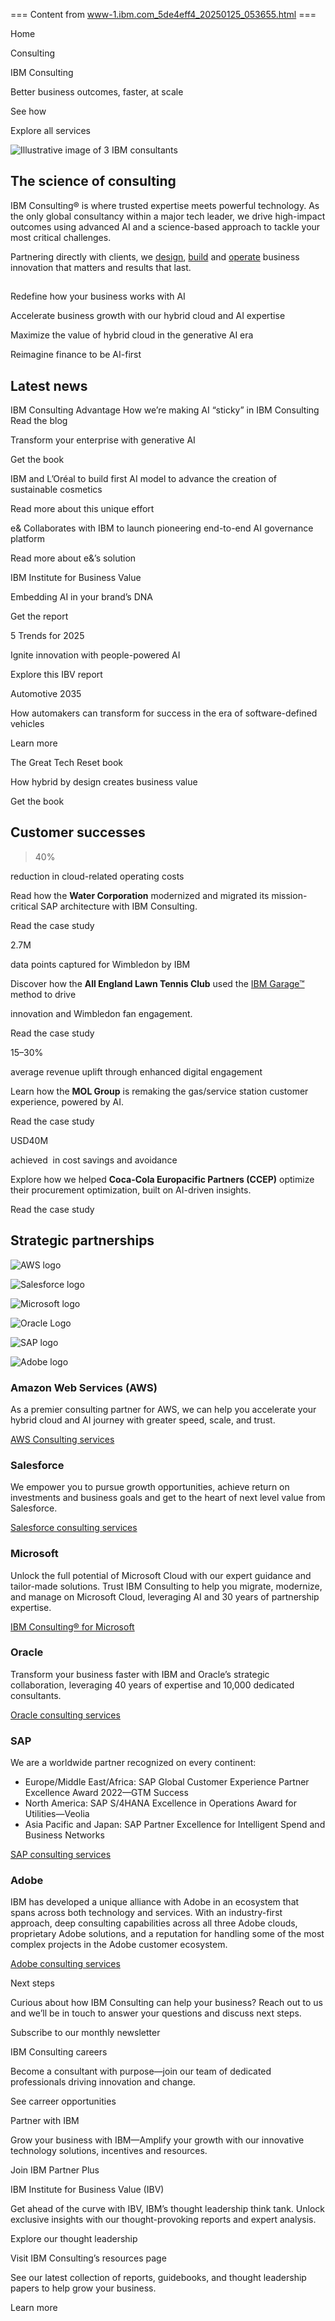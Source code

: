=== Content from www-1.ibm.com_5de4eff4_20250125_053655.html ===


Home

Consulting

IBM Consulting

Better business outcomes, faster, at scale

See how

Explore all services

![Illustrative image of 3 IBM consultants](/content/dam/connectedassets-adobe-cms/worldwide-content/creative-assets/s-migr/ul/g/53/85/consulting-partners-leadspace-medium.component.xl.ts=1737751617313.png/content/adobe-cms/us/en/consulting/_jcr_content/root/leadspace_container/leadspace)

## The science of consulting

IBM Consulting® is where trusted expertise meets powerful technology. As the only global consultancy within a major tech leader, we drive high-impact outcomes using advanced AI and a science-based approach to tackle your most critical challenges.

Partnering directly with clients, we [design](https://www.ibm.com/garage "IBM Garage"), [build](https://www.ibm.com/consulting/technology "Technology services") and [operate](https://www.ibm.com/consulting/bpo "Business process outsurcing") business innovation that matters and results that last.

##

Redefine how your business works with AI

Accelerate business growth with our hybrid cloud and AI expertise

Maximize the value of hybrid cloud in the generative AI era

Reimagine finance to be AI-first

## Latest news

IBM Consulting Advantage
How we’re making AI “sticky” in IBM Consulting
Read the blog

Transform your enterprise with generative AI

Get the book

IBM and L’Oréal to build first AI model to advance the creation of sustainable cosmetics

Read more about this unique effort

e& Collaborates with IBM to launch pioneering end-to-end AI governance platform

Read more about e&’s solution

IBM Institute for Business Value

Embedding AI in your brand’s DNA

Get the report

5 Trends for 2025

Ignite innovation with people-powered AI

Explore this IBV report

Automotive 2035

How automakers can transform for success in the era of software-defined vehicles

Learn more

The Great Tech Reset book

How hybrid by design creates business value

Get the book

## Customer successes

>40%

reduction in cloud-related operating costs

Read how the **Water Corporation** modernized and migrated its mission-critical SAP architecture with IBM Consulting.

Read the case study

2.7M

data points captured for Wimbledon by IBM

Discover how the **All England Lawn Tennis Club** used the [IBM Garage™](https://www.ibm.com/garage) method to drive

innovation and Wimbledon fan engagement.

Read the case study

15–30%

average revenue uplift through enhanced digital engagement

Learn how the **MOL Group** is remaking the gas/service station customer experience, powered by AI.

Read the case study

USD40M

achieved  in cost savings and avoidance

Explore how we helped **Coca-Cola Europacific Partners (CCEP)** optimize their procurement optimization, built on AI-driven insights.

Read the case study

## Strategic partnerships

![AWS logo ](/content/dam/connectedassets-adobe-cms/worldwide-content/creative-assets/s-migr/ul/g/ae/e3/AWS_1034x780.component.logo-xl.ts=1737751621960.png/content/adobe-cms/us/en/consulting/_jcr_content/root/table_of_contents/logo_copy/logoimage-1)

![Salesforce logo ](/content/dam/connectedassets-adobe-cms/worldwide-content/creative-assets/s-migr/ul/g/5e/92/salesforce_1034x780.component.logo-xl.ts=1737751622040.png/content/adobe-cms/us/en/consulting/_jcr_content/root/table_of_contents/logo_copy/logoimage-2)

![Microsoft logo ](/content/dam/connectedassets-adobe-cms/worldwide-content/homepage/ul/g/be/fe/befeb71f-22b8-41b9-bb5fe4d8e1bc54a1.component.logo-xl.ts=1737751622129.png/content/adobe-cms/us/en/consulting/_jcr_content/root/table_of_contents/logo_copy/logoimage-3)

![Oracle Logo ](/content/dam/connectedassets-adobe-cms/worldwide-content/creative-assets/s-migr/ul/g/1b/f8/oracle_1034x780.component.logo-xl.ts=1737751622211.png/content/adobe-cms/us/en/consulting/_jcr_content/root/table_of_contents/logo_copy/logoimage-4)

![SAP logo](/content/dam/connectedassets-adobe-cms/worldwide-content/creative-assets/s-migr/ul/g/20/b7/SAP_1034x780.component.logo-xl.ts=1737751622289.png/content/adobe-cms/us/en/consulting/_jcr_content/root/table_of_contents/logo_copy/logoimage-5)

![Adobe logo ](/content/dam/connectedassets-adobe-cms/worldwide-content/creative-assets/s-migr/ul/g/b5/41/TEST-Adobe-517x390@2x.component.logo-xl.ts=1737751622370.png/content/adobe-cms/us/en/consulting/_jcr_content/root/table_of_contents/logo_copy/logoimage-6)

### Amazon Web Services (AWS)

As a premier consulting partner for AWS, we can help you accelerate your hybrid cloud and AI journey with greater speed, scale, and trust.

[AWS Consulting services](https://www.ibm.com/consulting/aws)

### Salesforce

We empower you to pursue growth opportunities, achieve return on investments and business goals and get to the heart of next level value from Salesforce.

[Salesforce consulting services](https://www.ibm.com/consulting/salesforce)

### Microsoft

Unlock the full potential of Microsoft Cloud with our expert guidance and tailor-made solutions. Trust IBM Consulting to help you migrate, modernize, and manage on Microsoft Cloud, leveraging AI and 30 years of partnership expertise.

[IBM Consulting® for Microsoft](https://www.ibm.com/consulting/microsoft)

### Oracle

Transform your business faster with IBM and Oracle’s strategic collaboration, leveraging 40 years of expertise and 10,000 dedicated consultants.

[Oracle consulting services](https://www.ibm.com/consulting/oracle)

### SAP

We are a worldwide partner recognized on every continent:

* Europe/Middle East/Africa: SAP Global Customer Experience Partner Excellence Award 2022—GTM Success
* North America: SAP S/4HANA Excellence in Operations Award for Utilities—Veolia
* Asia Pacific and Japan: SAP Partner Excellence for Intelligent Spend and Business Networks

[SAP consulting services](https://www.ibm.com/consulting/sap)

### Adobe

IBM has developed a unique alliance with Adobe in an ecosystem that spans across both technology and services. With an industry-first approach, deep consulting capabilities across all three Adobe clouds, proprietary Adobe solutions, and a reputation for handling some of the most complex projects in the Adobe customer ecosystem.

[Adobe consulting services](https://www.ibm.com/consulting/adobe)

Next steps

Curious about how IBM Consulting can help your business? Reach out to us and we’ll be in touch to answer your questions and discuss next steps.

Subscribe to our monthly newsletter

IBM Consulting careers

Become a consultant with purpose—join our team of dedicated professionals driving innovation and change.

See carreer opportunities

Partner with IBM

Grow your business with IBM—Amplify your growth with our innovative technology solutions, incentives and resources.

Join IBM Partner Plus

IBM Institute for Business Value (IBV)

Get ahead of the curve with IBV, IBM’s thought leadership think tank. Unlock exclusive insights with our thought-provoking reports and expert analysis.

Explore our thought leadership

Visit IBM Consulting’s resources page

See our latest collection of reports, guidebooks, and thought leadership papers to help grow your business.

Learn more


